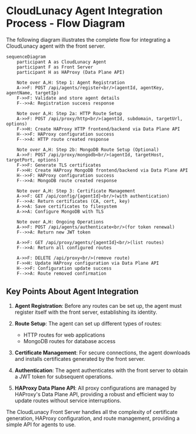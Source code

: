 # CloudLunacy Agent Integration Process - Flow Diagram

The following diagram illustrates the complete flow for integrating a CloudLunacy agent with the front server.

```mermaid
sequenceDiagram
    participant A as CloudLunacy Agent
    participant F as Front Server
    participant H as HAProxy (Data Plane API)

    Note over A,H: Step 1: Agent Registration
    A->>F: POST /api/agents/register<br/>(agentId, agentKey, agentName, targetIp)
    F->>F: Validate and store agent details
    F-->>A: Registration success response

    Note over A,H: Step 2a: HTTP Route Setup
    A->>F: POST /api/proxy/http<br/>(agentId, subdomain, targetUrl, options)
    F->>H: Create HAProxy HTTP frontend/backend via Data Plane API
    H-->>F: HAProxy configuration success
    F-->>A: HTTP route created response

    Note over A,H: Step 2b: MongoDB Route Setup (Optional)
    A->>F: POST /api/proxy/mongodb<br/>(agentId, targetHost, targetPort, options)
    F->>F: Generate TLS certificates
    F->>H: Create HAProxy MongoDB frontend/backend via Data Plane API
    H-->>F: HAProxy configuration success
    F-->>A: MongoDB route created response

    Note over A,H: Step 3: Certificate Management
    A->>F: GET /api/config/{agentId}<br/>(with authentication)
    F-->>A: Return certificates (CA, cert, key)
    A->>A: Save certificates to filesystem
    A->>A: Configure MongoDB with TLS

    Note over A,H: Ongoing Operations
    A->>F: POST /api/agents/authenticate<br/>(for token renewal)
    F-->>A: Return new JWT token

    A->>F: GET /api/proxy/agents/{agentId}<br/>(list routes)
    F-->>A: Return all configured routes

    A->>F: DELETE /api/proxy<br/>(remove route)
    F->>H: Update HAProxy configuration via Data Plane API
    H-->>F: Configuration update success
    F-->>A: Route removed confirmation
```

## Key Points About Agent Integration

1. **Agent Registration**: Before any routes can be set up, the agent must register itself with the front server, establishing its identity.

2. **Route Setup**: The agent can set up different types of routes:

   - HTTP routes for web applications
   - MongoDB routes for database access

3. **Certificate Management**: For secure connections, the agent downloads and installs certificates generated by the front server.

4. **Authentication**: The agent authenticates with the front server to obtain a JWT token for subsequent operations.

5. **HAProxy Data Plane API**: All proxy configurations are managed by HAProxy's Data Plane API, providing a robust and efficient way to update routes without service interruptions.

The CloudLunacy Front Server handles all the complexity of certificate generation, HAProxy configuration, and route management, providing a simple API for agents to use.
